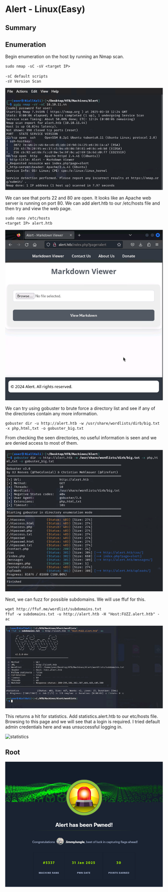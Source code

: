 # Alert - Linux(Easy)

## Summary

## Enumeration
Begin enumeration on the host by running an Nmap scan. 

```
sudo nmap -sC -sV <target IP>

-sC default scripts
-sV Version Scan
```

![nmap](Images/nmap.png)

We can see that ports 22 and 80 are open. It looks like an Apache web server is running on port 80.
We can add alert.htb to our /etc/hosts file and then try and view the web page.

```
sudo nano /etc/hosts
<target IP> alert.htb
```
![webPage](Images/webPage.png)

We can try using gobuster to brute force a directory list and see if any of the directories contain any more information.
```
gobuster dir -u http://alert.htb -w /usr/share/wordlists/dirb/big.txt -x php,html,txt -o gobuster_big.txt
```
From checking the seen directories, no useful information is seen and we are denied access to most of them.

![goBuster](Images/goBuster.png)

Next, we can fuzz for possible subdomains. We will use ffuf for this.

```
wget http://ffuf.me/wordlist/subdomains.txt
ffuf -w subdomains.txt -u http://alert.htb -H "Host:FUZZ.alert.htb" -ac
```
![ffuf](Images/ffuf.png)

This returns a hit for statistics. Add statistics.alert.htb to our etc/hosts file.
Browsing to this page and we will see that a login is required. I tried default admin credentials here and was unsuccessful logging in.

![statistics](Images/statistics.png)






## Root

![pwned](Images/pwned.png)
